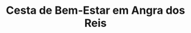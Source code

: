 ---
title: "Cesta de Bem-Estar em Angra dos Reis"
description: "Presenteie com uma cesta que promove bem-estar em Angra dos Reis. Itens de cuidados pessoais, produtos relaxantes e muito mais para quem busca momentos de tranquilidade."
layout: "home.html"
permalink: "/cesta-de-bemestar-em-angra-dos-reis/"
---